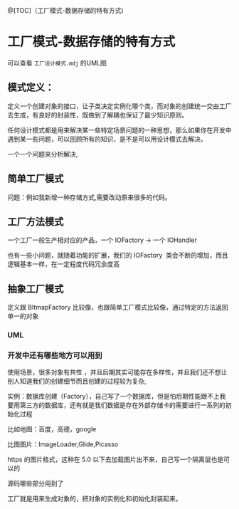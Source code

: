 @[TOC]（工厂模式-数据存储的特有方式) 

# 工厂模式-数据存储的特有方式

可以查看 `工厂设计模式.mdj` 的UML图

## 模式定义：
定义一个创建对象的接口，让子类决定实例化哪个类，而对象的创建统一交由工厂去生成，有良好的封装性，既做到了解耦也保证了最少知识原则。

任何设计模式都是用来解决某一些特定场景问题的一种思想，那么如果你在开发中遇到某一些问题，可以回顾所有的知识，是不是可以用设计模式去解决。

一个一个问题来分析解决,

## 简单工厂模式

问题：例如我新增一种存储方式,需要改动原来很多的代码。

## 工厂方法模式

一个工厂一般生产相对应的产品，一个 IOFactory -> 一个 IOHandler

也有一些小问题，就随着功能的扩展，我们的 IOFactory  类会不断的增加，而且逻辑基本一样，在一定程度代码冗余度高

## 抽象工厂模式

定义跟 BItmapFactory 比较像，也跟简单工厂模式比较像，通过特定的方法返回单一的对象

### UML
### 开发中还有哪些地方可以用到
使用场景，很多对象有共性 ，并且后期其实可能存在多样性，并且我们还不想让别人知道我们的创建细节而且创建的过程较为复杂,   

实例：数据库创建（Factory），自己写了一个数据库，但是怕后期性能跟不上我要用第三方的数据库，还有就是我们数据是存在外部存储卡的需要进行一系列的初始化过程

比如地图：百度，高德，google

比图图片：ImageLoader,Glide,Picasso

https 的图片格式，这种在 5.0 以下去加载图片出不来，自己写一个隔离层也是可以的

源码哪些部分用到了

工厂就是用来生成对象的，把对象的实例化和初始化封装起来。




























 


      
     
 

